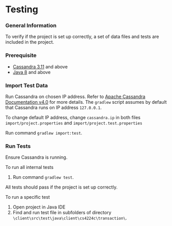 # Testing

### General Information

To verify if the project is set up correctly, a set of data files and tests are included in the project.

### Prerequisite
- [Cassandra 3.11](http://www.apache.org/dyn/closer.lua/cassandra/3.11.0/apache-cassandra-3.11.0-bin.tar.gz) and above
- [Java 8](http://www.oracle.com/technetwork/java/javase/downloads/jdk8-downloads-2133151.html) and above

### Import Test Data

Run Cassandra on chosen IP address. Refer to [Apache Cassandra Documentation v4.0](http://cassandra.apache.org/doc/latest/) for more details.
The `gradlew` script assumes by default that Cassandra runs on IP address `127.0.0.1`. 

To change default IP address, change `cassandra.ip` in both files `import/project.properties` and `import/project.test.properties`

Run command `gradlew import:test`.

### Run Tests

Ensure Cassandra is running.

To run all internal tests

1. Run command `gradlew test`.

All tests should pass if the project is set up correctly.

To run a specific test


1. Open project in Java IDE
2. Find and run test file in subfolders of directory `\client\src\test\java\client\cs4224c\transaction\`.

 